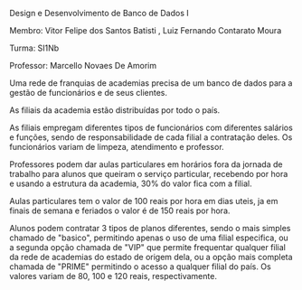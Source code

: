 Design e Desenvolvimento de Banco de Dados I

Membro: Vitor Felipe dos Santos Batisti , Luiz Fernando Contarato Moura


Turma: SI1Nb

Professor: Marcello Novaes De Amorim

Uma rede de franquias de academias precisa de um banco de dados para a gestão de funcionários e de seus clientes.

As filiais da academia estão distribuídas por todo o país.

As filiais empregam diferentes tipos de funcionários com diferentes salários e funções, sendo de responsabilidade de cada filial a contratação deles. Os funcionários variam de limpeza, atendimento e professor.

Professores podem dar aulas particulares em horários fora da jornada de trabalho para alunos que queiram o serviço particular, recebendo por hora e usando a estrutura da academia, 30% do valor fica com a filial.

Aulas particulares tem o valor de 100 reais por hora em dias uteis, ja em finais de semana e feriados o valor é de 150 reais por hora.

Alunos podem contratar 3 tipos de planos diferentes, sendo o mais simples chamado de "basico", permitindo apenas o uso de uma filial especifica, ou a segunda opção chamada de "VIP" que permite frequentar qualquer filial da rede de academias do estado de origem dela, ou a opção mais completa chamada de "PRIME" permitindo o acesso a qualquer filial do país. Os valores variam de 80, 100 e 120 reais, respectivamente.
